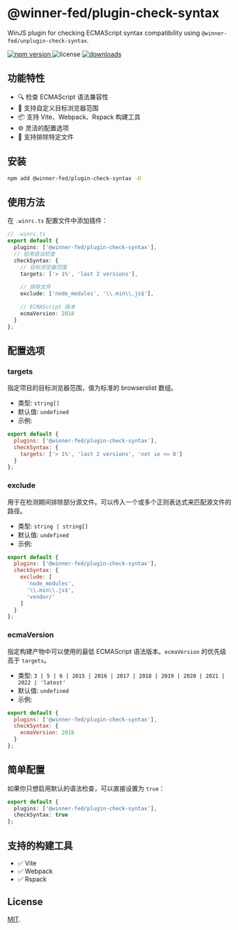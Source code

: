 # @winner-fed/plugin-check-syntax

WinJS plugin for checking ECMAScript syntax compatibility using `@winner-fed/unplugin-check-syntax`.

<p>
  <a href="https://npmjs.com/package/@winner-fed/plugin-check-syntax">
   <img src="https://img.shields.io/npm/v/@winner-fed/plugin-check-syntax?style=flat-square&colorA=564341&colorB=EDED91" alt="npm version" />
  </a>
  <img src="https://img.shields.io/badge/License-MIT-blue.svg?style=flat-square&colorA=564341&colorB=EDED91" alt="license" />
  <a href="https://npmcharts.com/compare/@winner-fed/plugin-check-syntax?minimal=true"><img src="https://img.shields.io/npm/dm/@winner-fed/plugin-check-syntax.svg?style=flat-square&colorA=564341&colorB=EDED91" alt="downloads" /></a>
</p>

## 功能特性

- 🔍 检查 ECMAScript 语法兼容性
- 🎯 支持自定义目标浏览器范围
- 📦 支持 Vite、Webpack、Rspack 构建工具
- ⚙️ 灵活的配置选项
- 🚫 支持排除特定文件

## 安装

```bash
npm add @winner-fed/plugin-check-syntax -D
```

## 使用方法

在 `.winrc.ts` 配置文件中添加插件：

```ts
// .winrc.ts
export default {
  plugins: ['@winner-fed/plugin-check-syntax'],
  // 启用语法检查
  checkSyntax: {
    // 目标浏览器范围
    targets: ['> 1%', 'last 2 versions'],
    
    // 排除文件
    exclude: ['node_modules', '\\.min\\.js$'],
    
    // ECMAScript 版本
    ecmaVersion: 2018
  }
};
```

## 配置选项

### targets

指定项目的目标浏览器范围，值为标准的 browserslist 数组。

- 类型: `string[]`
- 默认值: `undefined`
- 示例:

```js
export default {
  plugins: ['@winner-fed/plugin-check-syntax'],
  checkSyntax: {
    targets: ['> 1%', 'last 2 versions', 'not ie <= 8']
  }
};
```

### exclude

用于在检测期间排除部分源文件。可以传入一个或多个正则表达式来匹配源文件的路径。

- 类型: `string | string[]`
- 默认值: `undefined`
- 示例:

```js
export default {
  plugins: ['@winner-fed/plugin-check-syntax'],
  checkSyntax: {
    exclude: [
      'node_modules',
      '\\.min\\.js$',
      'vendor/'
    ]
  }
};
```

### ecmaVersion

指定构建产物中可以使用的最低 ECMAScript 语法版本。`ecmaVersion` 的优先级高于 `targets`。

- 类型: `3 | 5 | 6 | 2015 | 2016 | 2017 | 2018 | 2019 | 2020 | 2021 | 2022 | 'latest'`
- 默认值: `undefined`
- 示例:

```js
export default {
  plugins: ['@winner-fed/plugin-check-syntax'],
  checkSyntax: {
    ecmaVersion: 2018
  }
};
```

## 简单配置

如果你只想启用默认的语法检查，可以直接设置为 `true`：

```ts
export default {
  plugins: ['@winner-fed/plugin-check-syntax'],
  checkSyntax: true
};
```

## 支持的构建工具

- ✅ Vite
- ✅ Webpack
- ✅ Rspack

## License

[MIT](./LICENSE).
